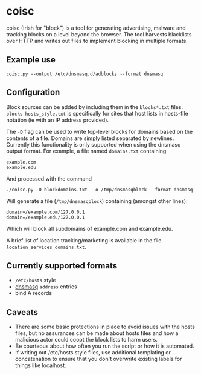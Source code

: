 coisc
========

coisc (Irish for "block") is a tool for generating advertising,
malware and tracking blocks on a level beyond the browser. The tool
harvests blacklists over HTTP and writes out files to implement
blocking in multiple formats.

Example use
--------
```coisc.py --output /etc/dnsmasq.d/adblocks --format dnsmasq```

Configuration
--------
Block sources can be added by including them in the ```blocks*.txt``` files. ```blocks-hosts_style.txt``` is specifically for sites that host lists in hosts-file notation (ie with an IP address provided).

The `-D` flag can be used to write top-level blocks for domains based on the contents of a file. Domains are simply listed separated by newlines. Currently this functionality is only supported when using the dnsmasq output format. For example, a file named `domains.txt` containing
```
example.com
example.edu
```
And processed with the command
```
./coisc.py -D blockdomains.txt  -o /tmp/dnsmasqblock --format dnsmasq
```
Will generate a file (`/tmp/dnsmasqblock`) containing (amongst other lines):
```
domain=/example.com/127.0.0.1
domain=/example.edu/127.0.0.1
```
Which will block all subdomains of example.com and example.edu.

A brief list of location tracking/marketing is available in the file `location_services_domains.txt`.

Currently supported formats
--------
* ```/etc/hosts``` style
* [dnsmasq](http://www.thekelleys.org.uk/dnsmasq/doc.html) ```address``` entries
* bind A records

Caveats
--------
* There are some basic protections in place to avoid issues with the hosts files, but no assurances can be made about hosts files and how a malicious actor could coopt the block lists to harm users.
* Be courteous about how often you run the script or how it is automated.
* If writing out /etc/hosts style files, use additional templating or concatenation to ensure that you don't overwrite existing labels for things like localhost.
